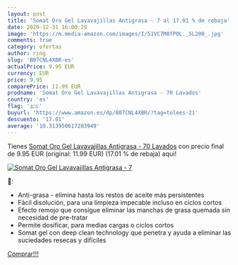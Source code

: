 ```yaml
---
layout: post
title: 'Somat Oro Gel Lavavajillas Antigrasa - 7 al 17.01 % de rebaja'
date: 2020-12-31 16:00:29
image: 'https://m.media-amazon.com/images/I/51VC7M8fP0L._SL200_.jpg'
comments: true
category: ofertas
author: ring
slug: 'B07CNL4XBR-es'
actualPrice: 9.95 EUR
currency: EUR
price: 9.95
comparePrice: 11.99 EUR
prodname: 'Somat Oro Gel Lavavajillas Antigrasa - 70 Lavados'
country: 'es'
flag: '🇪🇸'
buyurl: 'https://www.amazon.es/dp/B07CNL4XBR/?tag=tolees-21'
descuento: '17.01'
average: '10.313950617283949'
---
```


Tienes [Somat Oro Gel Lavavajillas Antigrasa - 70 Lavados](https://www.amazon.es/dp/B07CNL4XBR/?tag=tolees-21) con precio final de  9.95 EUR (original: 11.99 EUR) (17.01 %  de rebaja) aqui!

[![Somat Oro Gel Lavavajillas Antigrasa - 7](https://m.media-amazon.com/images/I/51VC7M8fP0L._SL200_.jpg)](https://www.amazon.es/dp/B07CNL4XBR/?tag=tolees-21)

🔎:

- Anti-grasa - elimina hasta los restos de aceite más persistentes
- Fácil disolución, para una limpieza impecable incluso en ciclos cortos
- Efecto remojo que consigue eliminar las manchas de grasa quemada sin necesidad de pre-tratar
- Permite dosificar, para medias cargas o ciclos cortos
- Somat gel con deep clean technology que penetra y ayuda a eliminar las suciedades resecas y difíciles

[Comprar!!!](https://www.amazon.es/dp/B07CNL4XBR/?tag=tolees-21)
